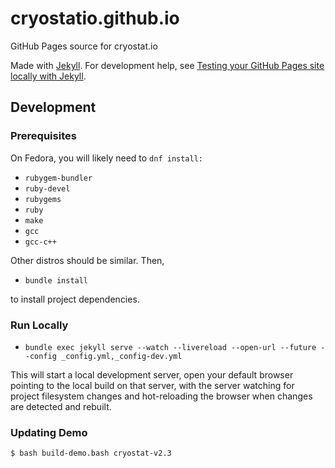 # cryostatio.github.io

GitHub Pages source for cryostat.io

Made with [Jekyll](https://jekyllrb.com). For development help, see
[Testing your GitHub Pages site locally with Jekyll](https://docs.github.com/en/pages/setting-up-a-github-pages-site-with-jekyll/testing-your-github-pages-site-locally-with-jekyll).

## Development

### Prerequisites

On Fedora, you will likely need to `dnf install:`

- `rubygem-bundler`
- `ruby-devel`
- `rubygems`
- `ruby`
- `make`
- `gcc`
- `gcc-c++`

Other distros should be similar. Then,

- `bundle install`

to install project dependencies.

### Run Locally

- `bundle exec jekyll serve --watch --livereload --open-url --future --config _config.yml,_config-dev.yml`

This will start a local development server, open your default browser pointing to the local build on that server, with the server watching for project filesystem changes and hot-reloading the browser when changes are detected and rebuilt.

### Updating Demo

```bash
$ bash build-demo.bash cryostat-v2.3
```
